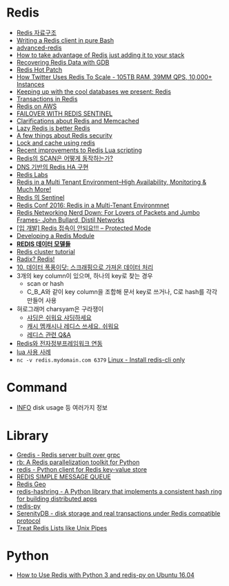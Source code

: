 Redis
=====
* [Redis 자료구조](http://daddycat.blogspot.com/2017/07/redis.html)
* [Writing a Redis client in pure Bash](http://digitalserb.me/writing-a-redis-client-in-pure-bash/)
* [advanced-redis](https://github.com/iamtrk/advanced-redis)
* [How to take advantage of Redis just adding it to your stack](http://oldblog.antirez.com/post/take-advantage-of-redis-adding-it-to-your-stack.html)
* [Recovering Redis Data with GDB](http://bigeng.io/post/118963807718/recovering-redis-data-with-gdb)
* [Redis Hot Patch](http://benmmurphy.github.io/blog/2015/06/09/redis-hot-patch/)
* [How Twitter Uses Redis To Scale - 105TB RAM, 39MM QPS, 10,000+ Instances](http://highscalability.com/blog/2014/9/8/how-twitter-uses-redis-to-scale-105tb-ram-39mm-qps-10000-ins.html)
* [Keeping up with the cool databases we present: Redis](https://codepicnic.com/posts/keeping-up-with-the-cool-databases-we-present-redis-cedebb6e872f539bef8c3f919874e9d7)
* [Transactions in Redis](http://www.dr-josiah.com/2015/07/transactions-in-redis.html)
* [Redis on AWS](http://www.slideshare.net/charsyam2/redis-on-aws)
* [FAILOVER WITH REDIS SENTINEL](http://engineering.vinted.com/2015/09/03/failover-with-redis-sentinel/)
* [Clarifications about Redis and Memcached](http://antirez.com/news/94)
* [Lazy Redis is better Redis](http://antirez.com/news/93)
* [A few things about Redis security](http://antirez.com/news/96)
* [Lock and cache using redis](https://github.com/seamusabshere/lock_and_cache)
* [Recent improvements to Redis Lua scripting](http://antirez.com/news/97)
* [Redis의 SCAN은 어떻게 동작하는가?](http://tech.kakao.com/2016/03/11/redis-scan/)
* [DNS 기반의 Redis HA 구현](http://tech.kakao.com/2016/03/18/redis-ha-dns/)
* [Redis Labs](http://www.slideshare.net/RedisLabs)
* [Redis in a Multi Tenant Environment–High Availability, Monitoring & Much More!](http://www.slideshare.net/RedisLabs/redis-in-a-multi-tenant-environmenthigh-availability-monitoring-much-more)
* [Redis 의 Sentinel](http://crystalcube.co.kr/m/post/177)
* [Redis Conf 2016: Redis in a Multi-Tenant Environmnet](https://www.youtube.com/watch?v=aZ64pM7OVaw&feature=youtu.be)
* [Redis Networking Nerd Down: For Lovers of Packets and Jumbo Frames- John Bullard, Distil Networks](http://www.slideshare.net/RedisLabs)
* [[입 개발] Redis 접속이 안되요!!! – Protected Mode](https://charsyam.wordpress.com/2016/07/11/%EC%9E%85-%EA%B0%9C%EB%B0%9C-redis-%EC%A0%91%EC%86%8D%EC%9D%B4-%EC%95%88%EB%90%98%EC%9A%94-protected-mode/)
* [Developing a Redis Module](https://www.youtube.com/watch?v=LPxx4QPyUPw)
* **[REDIS 데이터 모델들](http://www.popit.kr/redis-%EB%8D%B0%EC%9D%B4%ED%84%B0-%EB%AA%A8%EB%8D%B8%EB%93%A4/)**
* [Redis cluster tutorial](https://redis.io/topics/cluster-tutorial)
* [Radix? Redis!](https://tosslab.github.io/2017/05/09/radix_redis.html)
* [10. 데이터 폭풍이닷: 스크래핑으로 가져온 데이터 처리](https://highluck.github.io/#/project_k)
* 3개의 key column이 있으며, 하나의 key로 찾는 경우
  * scan or hash
  * C_B_A와 같이 key column을 조합해 문서 key로 쓰거나, C로 hash를 각각 만들어 사용
* 혀로그래머 charsyam은 구라쟁이
  * [샤딩은 쉬워요 샤딩하세요](https://charsyam.wordpress.com/2017/05/24/%ED%98%80%EB%A1%9C%EA%B7%B8%EB%9E%98%EB%A8%B8-charsyam%EC%9D%80-%EA%B5%AC%EB%9D%BC%EC%9F%81%EC%9D%B4-1-%EC%83%A4%EB%94%A9%EC%9D%80-%EC%89%AC%EC%9B%8C%EC%9A%94-%EC%83%A4%EB%94%A9%ED%95%98%EC%84%B8/)
  * [캐시 멤캐시나 레디스 쓰세요.  쉬워요](https://charsyam.wordpress.com/2017/05/27/%ED%98%80%EB%A1%9C%EA%B7%B8%EB%9E%98%EB%A8%B8-charsyam%EC%9D%80-%EA%B5%AC%EB%9D%BC%EC%9F%81%EC%9D%B4-2-%EC%BA%90%EC%8B%9C-%EB%A9%A4%EC%BA%90%EC%8B%9C%EB%82%98-%EB%A0%88%EB%94%94%EC%8A%A4-%EC%93%B0/)
  * [레디스 관련 Q&A](https://charsyam.wordpress.com/2017/05/28/%ED%98%80%EB%A1%9C%EA%B7%B8%EB%9E%98%EB%A8%B8-charsyam%EC%9D%80-%EA%B5%AC%EB%9D%BC%EC%9F%81%EC%9D%B4-qa-%EB%A0%88%EB%94%94%EC%8A%A4-%EA%B4%80%EB%A0%A8-qa/)
* [Redis와 전자정부프레임워크 연동](http://daddycat.blogspot.com/2017/06/redis.html)
* [lua 사용 사례](http://knight76.tistory.com/entry/redis-lua-%EC%82%AC%EC%9A%A9-%EC%82%AC%EB%A1%80)
* `nc -v redis.mydomain.com 6379` [Linux - Install redis-cli only](https://stackoverflow.com/questions/21795340/linux-install-redis-cli-only)

# Command
* [INFO](https://redis.io/commands/INFO) disk usage 등 여러가지 정보

# Library
* [Gredis - Redis server built over grpc](https://github.com/voidabhi/gredis)
* [rb: A Redis parallelization toolkit for Python](http://blog.getsentry.com/2015/08/20/rb-redis-parallelization-toolkit.html)
* [redis - Python client for Redis key-value store](https://pypi.python.org/pypi/redis)
* [REDIS SIMPLE MESSAGE QUEUE](http://smrchy.github.io/rsmq/)
* [Redis Geo](https://matt.sh/redis-geo)
* [redis-hashring - A Python library that implements a consistent hash ring for building distributed apps](https://github.com/closeio/redis-hashring)
* [redis-py](http://redis-py.readthedocs.io/)
* [SerenityDB - disk storage and real transactions under Redis compatible protocol](http://serenitydb.org/)
* [Treat Redis Lists like Unix Pipes](https://github.com/lukasmartinelli/redis-pipe)

# Python
* [How to Use Redis with Python 3 and redis-py on Ubuntu 16.04](https://www.fullstackpython.com/blog/install-redis-use-python-3-ubuntu-1604.html)
